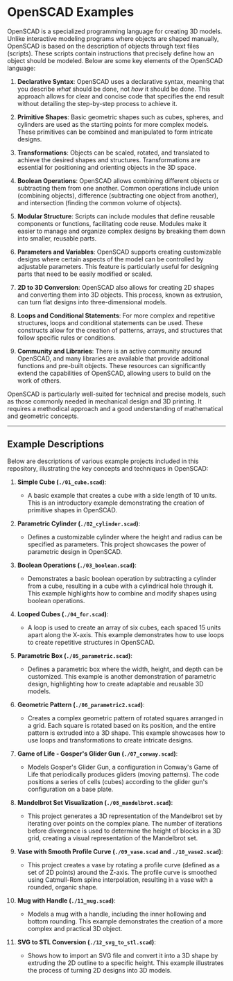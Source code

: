 # OpenSCAD Examples

OpenSCAD is a specialized programming language for creating 3D models. Unlike interactive modeling programs where objects are shaped manually, OpenSCAD is based on the description of objects through text files (scripts). These scripts contain instructions that precisely define how an object should be modeled. Below are some key elements of the OpenSCAD language:

1. **Declarative Syntax**: OpenSCAD uses a declarative syntax, meaning that you describe *what* should be done, not *how* it should be done. This approach allows for clear and concise code that specifies the end result without detailing the step-by-step process to achieve it.

2. **Primitive Shapes**: Basic geometric shapes such as cubes, spheres, and cylinders are used as the starting points for more complex models. These primitives can be combined and manipulated to form intricate designs.

3. **Transformations**: Objects can be scaled, rotated, and translated to achieve the desired shapes and structures. Transformations are essential for positioning and orienting objects in the 3D space.

4. **Boolean Operations**: OpenSCAD allows combining different objects or subtracting them from one another. Common operations include union (combining objects), difference (subtracting one object from another), and intersection (finding the common volume of objects).

5. **Modular Structure**: Scripts can include modules that define reusable components or functions, facilitating code reuse. Modules make it easier to manage and organize complex designs by breaking them down into smaller, reusable parts.

6. **Parameters and Variables**: OpenSCAD supports creating customizable designs where certain aspects of the model can be controlled by adjustable parameters. This feature is particularly useful for designing parts that need to be easily modified or scaled.

7. **2D to 3D Conversion**: OpenSCAD also allows for creating 2D shapes and converting them into 3D objects. This process, known as extrusion, can turn flat designs into three-dimensional models.

8. **Loops and Conditional Statements**: For more complex and repetitive structures, loops and conditional statements can be used. These constructs allow for the creation of patterns, arrays, and structures that follow specific rules or conditions.

9. **Community and Libraries**: There is an active community around OpenSCAD, and many libraries are available that provide additional functions and pre-built objects. These resources can significantly extend the capabilities of OpenSCAD, allowing users to build on the work of others.

OpenSCAD is particularly well-suited for technical and precise models, such as those commonly needed in mechanical design and 3D printing. It requires a methodical approach and a good understanding of mathematical and geometric concepts.

---

## Example Descriptions

Below are descriptions of various example projects included in this repository, illustrating the key concepts and techniques in OpenSCAD:

1. **Simple Cube (`./01_cube.scad`)**:
   - A basic example that creates a cube with a side length of 10 units. This is an introductory example demonstrating the creation of primitive shapes in OpenSCAD.

2. **Parametric Cylinder (`./02_cylinder.scad`)**:
   - Defines a customizable cylinder where the height and radius can be specified as parameters. This project showcases the power of parametric design in OpenSCAD.

3. **Boolean Operations (`./03_boolean.scad`)**:
   - Demonstrates a basic boolean operation by subtracting a cylinder from a cube, resulting in a cube with a cylindrical hole through it. This example highlights how to combine and modify shapes using boolean operations.

4. **Looped Cubes (`./04_for.scad`)**:
   - A loop is used to create an array of six cubes, each spaced 15 units apart along the X-axis. This example demonstrates how to use loops to create repetitive structures in OpenSCAD.

5. **Parametric Box (`./05_parametric.scad`)**:
   - Defines a parametric box where the width, height, and depth can be customized. This example is another demonstration of parametric design, highlighting how to create adaptable and reusable 3D models.

6. **Geometric Pattern (`./06_parametric2.scad`)**:
   - Creates a complex geometric pattern of rotated squares arranged in a grid. Each square is rotated based on its position, and the entire pattern is extruded into a 3D shape. This example showcases how to use loops and transformations to create intricate designs.

7. **Game of Life - Gosper's Glider Gun (`./07_conway.scad`)**:
   - Models Gosper's Glider Gun, a configuration in Conway's Game of Life that periodically produces gliders (moving patterns). The code positions a series of cells (cubes) according to the glider gun's configuration on a base plate.

8. **Mandelbrot Set Visualization (`./08_mandelbrot.scad`)**:
   - This project generates a 3D representation of the Mandelbrot set by iterating over points on the complex plane. The number of iterations before divergence is used to determine the height of blocks in a 3D grid, creating a visual representation of the Mandelbrot set.

9. **Vase with Smooth Profile Curve (`./09_vase.scad` and `./10_vase2.scad`)**:
   - This project creates a vase by rotating a profile curve (defined as a set of 2D points) around the Z-axis. The profile curve is smoothed using Catmull-Rom spline interpolation, resulting in a vase with a rounded, organic shape.

10. **Mug with Handle (`./11_mug.scad`)**:
    - Models a mug with a handle, including the inner hollowing and bottom rounding. This example demonstrates the creation of a more complex and practical 3D object.

11. **SVG to STL Conversion (`./12_svg_to_stl.scad`)**:
    - Shows how to import an SVG file and convert it into a 3D shape by extruding the 2D outline to a specific height. This example illustrates the process of turning 2D designs into 3D models.
